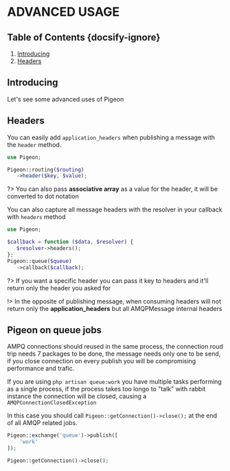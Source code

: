 # ADVANCED USAGE
## Table of Contents {docsify-ignore}
 1. [Introducing](#introducing)
 1. [Headers](#headers)
 
## Introducing
 Let's see some advanced uses of Pigeon
 
## Headers
 You can easily add `application_headers` when publishing a message with the `header` method.
 
 ```php
use Pigeon;

Pigeon::routing($routing)
    ->header($key, $value);    
```  

?> You can also pass **associative array** as a value for the header, it will be converted to dot notation

You can also capture all message headers with the resolver in your callback with `headers` method
 ```php
 use Pigeon;
 
$callback = function ($data, $resolver) {
    $resolver->headers();
};
 Pigeon::queue($queue)
    ->callback($callback);
 ```  
 
?> If you want a specific header you can pass it key to headers and it'll return only the header you asked for

!> In the opposite of publishing message, when consuming headers will not return only the **application_headers**
but all AMQPMessage internal headers

## Pigeon on queue jobs

AMPQ connections should reused in the same process, the connection roud trip needs 7 packages to be done, the message needs only one to be send, if you close connection on every publish you will be compromising performance and trafic.

If you are using `php artisan queue:work` you have multiple tasks performing as a single process, if the process takes too longo to "talk" with rabbit instance the connection will be closed, causing a `AMQPConnectionClosedException`

In this case you should call `Pigeon::getConnection()->close();` at the end of all AMQP related jobs.

```PHP
Pigeon::exchange('queue')->publish([
    'work'
]);

Pigeon::getConnection()->close();
```